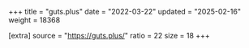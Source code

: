 +++
title = "guts.plus"
date = "2022-03-22"
updated = "2025-02-16"
weight = 18368

[extra]
source = "https://guts.plus/"
ratio = 22
size = 18
+++

